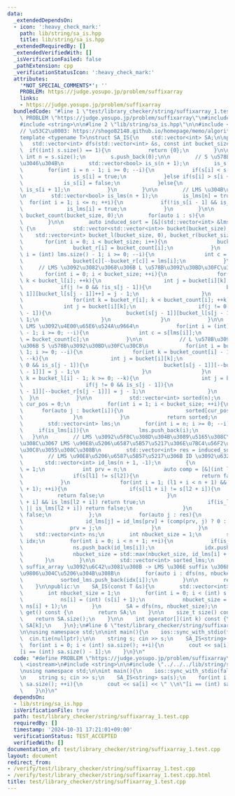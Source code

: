 ```yaml
---
data:
  _extendedDependsOn:
  - icon: ':heavy_check_mark:'
    path: lib/string/sa_is.hpp
    title: lib/string/sa_is.hpp
  _extendedRequiredBy: []
  _extendedVerifiedWith: []
  _isVerificationFailed: false
  _pathExtension: cpp
  _verificationStatusIcon: ':heavy_check_mark:'
  attributes:
    '*NOT_SPECIAL_COMMENTS*': ''
    PROBLEM: https://judge.yosupo.jp/problem/suffixarray
    links:
    - https://judge.yosupo.jp/problem/suffixarray
  bundledCode: "#line 1 \"test/library_checker/string/suffixarray_1.test.cpp\"\n#define\
    \ PROBLEM \"https://judge.yosupo.jp/problem/suffixarray\"\n#include <iostream>\n\
    #include <string>\n\n#line 2 \"lib/string/sa_is.hpp\"\n\n#include <vector>\n\n\
    // \u53C2\u8003: https://shogo82148.github.io/homepage/memo/algorithm/suffix-array/sa-is.html\n\
    template <typename T>\nstruct SA_IS{\n    std::vector<int> SA;\n\nprivate:\n \
    \   std::vector<int> dfs(std::vector<int> &s, const int bucket_size){\n      \
    \  if((int) s.size() == 1){\n            return {0};\n        }\n\n        const\
    \ int n = s.size();\n        s.push_back(0);\n\n        // S \u578B\u304B\u3069\
    \u3046\u304B\n        std::vector<bool> is_s(n + 1);\n        is_s[n] = true;\n\
    \        for(int i = n - 1; i >= 0; --i){\n            if(s[i] < s[i + 1]){\n\
    \                is_s[i] = true;\n            }else if(s[i] > s[i + 1]){\n   \
    \             is_s[i] = false;\n            }else{\n                is_s[i] =\
    \ is_s[i + 1];\n            }\n        }\n\n        // LMS \u304B\u3069\u3046\u304B\
    \n        std::vector<bool> is_lms(n + 1);\n        is_lms[n] = true;\n      \
    \  for(int i = 1; i <= n; ++i){\n            if(!is_s[i - 1] && is_s[i]){\n  \
    \              is_lms[i] = true;\n            }\n        }\n\n        std::vector<int>\
    \ bucket_count(bucket_size, 0);\n        for(auto i : s){\n            bucket_count[i]++;\n\
    \        }\n\n        auto induced_sort = [&](std::vector<int> &lms) -> std::vector<int>\
    \ {\n            std::vector<std::vector<int>> bucket(bucket_size);\n        \
    \    std::vector<int> bucket_l(bucket_size, 0), bucket_r(bucket_size);\n     \
    \       for(int i = 0; i < bucket_size; i++){\n                bucket[i].resize(bucket_count[i]);\n\
    \                bucket_r[i] = bucket_count[i];\n            }\n            for(int\
    \ i = (int) lms.size() - 1; i >= 0; --i){\n                int c = s[lms[i]];\n\
    \                bucket[c][--bucket_r[c]] = lms[i];\n            }\n\n       \
    \     // LMS \u3092\u3082\u3068\u306B L \u578B\u3092\u30BD\u30FC\u30C8\n     \
    \       for(int i = 0; i < bucket_size; ++i){\n                for(int k = 0;\
    \ k < bucket_l[i]; ++k){\n                    int j = bucket[i][k];\n        \
    \            if(j != 0 && !is_s[j - 1]){\n                        bucket[s[j -\
    \ 1]][bucket_l[s[j - 1]]++] = j - 1;\n                    }\n                }\n\
    \                for(int k = bucket_r[i]; k < bucket_count[i]; ++k){\n       \
    \             int j = bucket[i][k];\n                    if(j != 0 && !is_s[j\
    \ - 1]){\n                        bucket[s[j - 1]][bucket_l[s[j - 1]]++] = j -\
    \ 1;\n                    }\n                }\n            }\n\n            //\
    \ LMS \u3092\u4E00\u65E6\u524A\u9664\n            for(int i = (int) lms.size()\
    \ - 1; i >= 0; --i){\n                int c = s[lms[i]];\n                bucket_r[c]\
    \ = bucket_count[c];\n            }\n\n            // L \u578B\u3092\u3082\u3068\
    \u306B S \u578B\u3092\u30BD\u30FC\u30C8\n            for(int i = bucket_size -\
    \ 1; i >= 0; --i){\n                for(int k = bucket_count[i] - 1; k >= bucket_r[i];\
    \ --k){\n                    int j = bucket[i][k];\n                    if(j !=\
    \ 0 && is_s[j - 1]){\n                        bucket[s[j - 1]][--bucket_r[s[j\
    \ - 1]]] = j - 1;\n                    }\n                }\n                for(int\
    \ k = bucket_l[i] - 1; k >= 0; --k){\n                    int j = bucket[i][k];\n\
    \                    if(j != 0 && is_s[j - 1]){\n                        bucket[s[j\
    \ - 1]][--bucket_r[s[j - 1]]] = j - 1;\n                    }\n              \
    \  }\n            }\n\n            std::vector<int> sorted(n);\n            int\
    \ cur_pos = 0;\n            for(int i = 1; i < bucket_size; ++i){\n          \
    \      for(auto j : bucket[i]){\n                    sorted[cur_pos++] = j;\n\
    \                }\n            }\n            return sorted;\n        };\n\n\
    \        std::vector<int> lms;\n        for(int i = n; i >= 0; --i){\n       \
    \     if(is_lms[i]){\n                lms.push_back(i);\n            }\n     \
    \   }\n\n        // LMS \u3092\u5F8C\u308D\u304B\u3089\u5165\u308C\u308B -> \u3053\
    \u308C\u3067 LMS \u90E8\u5206\u6587\u5B57\u5217\u306E\u7BC4\u56F2\u306F\u30BD\u30FC\
    \u30C8\u3055\u308C\u308B\n        std::vector<int> res = induced_sort(lms);\n\n\
    \        // LMS \u90E8\u5206\u6587\u5B57\u5217\u306B ID \u3092\u632F\u308B\n \
    \       std::vector<int> id_lms(n + 1, -1);\n        {\n            id_lms[n]\
    \ = 1;\n            int prv = n;\n            auto comp = [&](int l1, int l2){\n\
    \                if(s[l1] != s[l2]){\n                    return false;\n    \
    \            }\n                for(int i = 1; (l1 + i < n + 1) && (l2 + i < n\
    \ + 1); ++i){\n                    if(s[l1 + i] != s[l2 + i]){\n             \
    \           return false;\n                    }\n                    if(is_lms[l1\
    \ + i] && is_lms[l2 + i]) return true;\n                    if(is_lms[l1 + i]\
    \ || is_lms[l2 + i]) return false;\n                }\n                return\
    \ false;\n            };\n            for(auto j : res){\n                if(is_lms[j]){\n\
    \                    id_lms[j] = id_lms[prv] + (comp(prv, j) ? 0 : 1);\n     \
    \               prv = j;\n                }\n            }\n        }\n\n    \
    \    std::vector<int> ns;\n        int nbucket_size = 1;\n        std::vector<int>\
    \ idx;\n        for(int i = 0; i < n + 1; ++i){\n            if(is_lms[i]){\n\
    \                ns.push_back(id_lms[i]);\n                idx.push_back(i);\n\
    \                nbucket_size = std::max(nbucket_size, id_lms[i] + 1);\n     \
    \       }\n        }\n\n        std::vector<int> sorted_lms;\n        // LMS \u306E\
    \ suffix_array \u3092\u6C42\u3081\u308B -> LMS \u306E suffix \u306E\u8F9E\u66F8\
    \u9806\u304C\u5206\u304B\u308B\n        for(auto i : dfs(ns, nbucket_size)){\n\
    \            sorted_lms.push_back(idx[i]);\n        }\n\n        return induced_sort(sorted_lms);\n\
    \    }\n\npublic:\n    SA_IS(const T &s){\n        std::vector<int> ns(s.size());\n\
    \        int nbucket_size = 1;\n        for(int i = 0; i < (int) s.size(); ++i){\n\
    \            ns[i] = (int) (s[i] + 1);\n            nbucket_size = std::max(nbucket_size,\
    \ ns[i] + 1);\n        }\n        SA = dfs(ns, nbucket_size);\n    }\n\n    std::vector<int>\
    \ get() const {\n        return SA;\n    }\n\n    size_t size() const {\n    \
    \    return SA.size();\n    }\n\n    int operator[](int k) const {\n        return\
    \ SA[k];\n    }\n};\n#line 6 \"test/library_checker/string/suffixarray_1.test.cpp\"\
    \n\nusing namespace std;\n\nint main(){\n    ios::sync_with_stdio(false);\n  \
    \  cin.tie(nullptr);\n\n    string s; cin >> s;\n    SA_IS<string> sa(s);\n  \
    \  for(int i = 0; i < (int) sa.size(); ++i){\n        cout << sa[i] << \" \\n\"\
    [i == (int) sa.size() - 1];\n    }\n}\n"
  code: "#define PROBLEM \"https://judge.yosupo.jp/problem/suffixarray\"\n#include\
    \ <iostream>\n#include <string>\n\n#include \"../../../lib/string/sa_is.hpp\"\n\
    \nusing namespace std;\n\nint main(){\n    ios::sync_with_stdio(false);\n    cin.tie(nullptr);\n\
    \n    string s; cin >> s;\n    SA_IS<string> sa(s);\n    for(int i = 0; i < (int)\
    \ sa.size(); ++i){\n        cout << sa[i] << \" \\n\"[i == (int) sa.size() - 1];\n\
    \    }\n}\n"
  dependsOn:
  - lib/string/sa_is.hpp
  isVerificationFile: true
  path: test/library_checker/string/suffixarray_1.test.cpp
  requiredBy: []
  timestamp: '2024-10-31 17:21:01+09:00'
  verificationStatus: TEST_ACCEPTED
  verifiedWith: []
documentation_of: test/library_checker/string/suffixarray_1.test.cpp
layout: document
redirect_from:
- /verify/test/library_checker/string/suffixarray_1.test.cpp
- /verify/test/library_checker/string/suffixarray_1.test.cpp.html
title: test/library_checker/string/suffixarray_1.test.cpp
---
```

